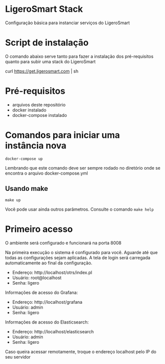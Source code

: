 # LigeroSmart Stack

Configuração básica para instanciar serviços do LigeroSmart

# Script de instalação

O comando abaixo serve tanto para fazer a instalação dos pré-requisitos quanto para subir uma stack do LigeroSmart

  curl https://get.ligerosmart.com | sh


# Pré-requisitos

* arquivos deste repositório
* docker instalado
* docker-compose instalado

# Comandos para iniciar uma instância nova
```
docker-compose up
```
Lembrando que este comando deve ser sempre rodado no diretório onde se encontra o arquivo docker-compose.yml

## Usando make
```
make up
```
Você pode usar ainda outros parâmetros. Consulte o comando `make help`


# Primeiro acesso

O ambiente será configurado e funcionará na porta 8008

Na primeira execução o sistema é configurado para você. Aguarde até que todas as configurações sejam aplicadas.
A tela de login será carregada automaticamente ao final da configuração.

* Endereço: http://localhost/otrs/index.pl
* Usuário: root@localhost
* Senha: ligero

Informações de acesso do Grafana:
* Endereço: http://localhost/grafana
* Usuário: admin
* Senha: ligero

Informações de acesso do Elasticsearch:
* Endereço: http://localhost/elasticsearch
* Usuário: admin
* Senha: ligero


Caso queira acessar remotamente, troque o endereço localhost pelo IP do seu servidor
